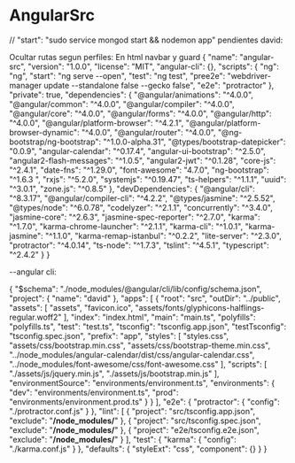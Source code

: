 # AngularSrc
//  "start": "sudo service mongod start && nodemon app"
pendientes david:

Ocultar rutas segun perfiles: En html navbar y guard
{
  "name": "angular-src",
  "version": "1.0.0",
  "license": "MIT",
  "angular-cli": {},
  "scripts": {
    "ng": "ng",
    "start": "ng serve --open",
    "test": "ng test",
    "pree2e": "webdriver-manager update --standalone false --gecko false",
    "e2e": "protractor"
  },
  "private": true,
  "dependencies": {
    "@angular/animations": "^4.0.0",
    "@angular/common": "^4.0.0",
    "@angular/compiler": "^4.0.0",
    "@angular/core": "^4.0.0",
    "@angular/forms": "^4.0.0",
    "@angular/http": "^4.0.0",
    "@angular/platform-browser": "^4.2.1",
    "@angular/platform-browser-dynamic": "^4.0.0",
    "@angular/router": "^4.0.0",
    "@ng-bootstrap/ng-bootstrap": "^1.0.0-alpha.31",
    "@types/bootstrap-datepicker": "0.0.9",
    "angular-calendar": "^0.17.4",
    "angular-ui-bootstrap": "^2.5.0",
    "angular2-flash-messages": "^1.0.5",
    "angular2-jwt": "^0.1.28",
    "core-js": "^2.4.1",
    "date-fns": "^1.29.0",
    "font-awesome": "4.7.0",
    "ng-bootstrap": "^1.6.3 ",
    "rxjs": "^5.2.0",
    "systemjs": "^0.19.47",
    "ts-helpers": "^1.1.1",
    "uuid": "^3.0.1",
    "zone.js": "^0.8.5"
  },
  "devDependencies": {
    "@angular/cli": "^8.3.17",
    "@angular/compiler-cli": "^4.2.2",
    "@types/jasmine": "^2.5.52",
    "@types/node": "^6.0.78",
    "codelyzer": "^2.1.1",
    "concurrently": "^3.4.0",
    "jasmine-core": "^2.6.3",
    "jasmine-spec-reporter": "^2.7.0",
    "karma": "^1.7.0",
    "karma-chrome-launcher": "^2.1.1",
    "karma-cli": "^1.0.1",
    "karma-jasmine": "^1.1.0",
    "karma-remap-istanbul": "^0.2.2",
    "lite-server": "^2.3.0",
    "protractor": "^4.0.14",
    "ts-node": "^1.7.3",
    "tslint": "^4.5.1",
    "typescript": "^2.4.2"
  }
}

--angular cli:

{
  "$schema": "./node_modules/@angular/cli/lib/config/schema.json",
  "project": {
    "name": "david"
  },
  "apps": [
    {
      "root": "src",
      "outDir": "../public",
     "assets": [
        "assets",
        "favicon.ico",
        "assets/fonts/glyphicons-halflings-regular.woff2"
      ],
      "index": "index.html",
      "main": "main.ts",
      "polyfills": "polyfills.ts",
      "test": "test.ts",
      "tsconfig": "tsconfig.app.json",
      "testTsconfig": "tsconfig.spec.json",
      "prefix": "app",
       "styles": [
        "styles.css",
        "assets/css/bootstrap.min.css",
        "assets/css/bootstrap-theme.min.css",
        "../node_modules/angular-calendar/dist/css/angular-calendar.css",
        "../node_modules/font-awesome/css/font-awesome.css"
      ],
      "scripts": [
        "./assets/js/jquery.min.js",
        "./assets/js/bootstrap.min.js"
        ],
        "environmentSource": "environments/environment.ts",
        "environments": {
          "dev": "environments/environment.ts",
          "prod": "environments/environment.prod.ts"
        }
    }
  ],
  "e2e": {
    "protractor": {
      "config": "./protractor.conf.js"
    }
  },
  "lint": [
    {
      "project": "src/tsconfig.app.json",
      "exclude": "**/node_modules/**"
    },
    {
      "project": "src/tsconfig.spec.json",
      "exclude": "**/node_modules/**"
    },
    {
      "project": "e2e/tsconfig.e2e.json",
      "exclude": "**/node_modules/**"
    }
  ],
  "test": {
    "karma": {
      "config": "./karma.conf.js"
    }
  },
  "defaults": {
    "styleExt": "css",
    "component": {}
  }
}
